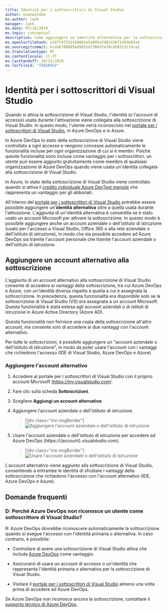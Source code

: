 ```yaml
---
title: Identità per i sottoscrittori di Visual Studio
author: evanwindom
ms.author: lank
manager: lank
ms.date: 07/19/2019
ms.topic: conceptual
description: Come aggiungere un'identità alternativa per la sottoscrizione di Visual Studio per usare Azure DevOps e Azure
ms.openlocfilehash: e19774f2314280b2e5a995a7d83336f1403682a4
ms.sourcegitcommit: bcdab788085bd9931d73883fe70cd5831317dca2
ms.translationtype: MT
ms.contentlocale: it-IT
ms.lasthandoff: 10/23/2019
ms.locfileid: "72816552"
---
```

# <a name="identities-for-visual-studio-subscribers"></a>Identità per i sottoscrittori di Visual Studio
Quando si attiva la sottoscrizione di Visual Studio, l'identità (o l'account di accesso) usata durante l'attivazione viene collegata alla sottoscrizione di Visual Studio. In questo modo, l'utente verrà riconosciuto nel [portale per i sottoscrittori di Visual Studio](https://my.visualstudio.com?wt.mc_id=o~msft~docs), in Azure DevOps e in Azure.

In Azure DevOps lo stato della sottoscrizione di Visual Studio viene controllato a ogni accesso e vengono concesse automaticamente le funzionalità incluse per ogni organizzazione di cui si è membri.
Poiché queste funzionalità sono incluse come vantaggio per i sottoscrittori, un utente può essere aggiunto gratuitamente come membro di qualsiasi organizzazione di Azure DevOps quando viene usata un'identità collegata alla sottoscrizione di Visual Studio.

In Azure, lo stato della sottoscrizione di Visual Studio viene controllato quando si attiva il [credito individuale Azure DevTest mensile](https://azure.microsoft.com/pricing/member-offers/credit-for-visual-studio-subscribers/) che rappresenta un vantaggio per gli abbonati.

All'interno del [portale per i sottoscrittori di Visual Studio](https://my.visualstudio.com?wt.mc_id=o~msft~docs) potrebbe essere possibile aggiungere un'**identità alternativa** oltre a quella usata durante l'attivazione. L'aggiunta di un'identità alternativa è consentita se è stato usato un account Microsoft per attivare la sottoscrizione. In questo modo è possibile aggiungere anche un account aziendale o dell'istituto di istruzione (usato per l'accesso a Visual Studio, Office 365 o alla rete aziendale o dell'istituto di istruzione), in modo che sia possibile accedere ad Azure DevOps sia tramite l'account personale che tramite l'account aziendale o dell'istituto di istruzione.

## <a name="add-an-alternate-account-to-your-subscription"></a>Aggiungere un account alternativo alla sottoscrizione
L'aggiunta di un account alternativo alla sottoscrizione di Visual Studio consente di accedere ai vantaggi della sottoscrizione, tra cui Azure DevOps e Azure, con un'identità diversa rispetto a quella a cui è assegnata la sottoscrizione. In precedenza, questa funzionalità era disponibile solo se la sottoscrizione di Visual Studio (VS) era assegnata a un account Microsoft. Questa funzionalità è stata estesa agli account aziendali o di istituti di istruzione in Azure Active Directory (Azure AD).

Questa funzionalità non fornisce una copia della sottoscrizione all'altro account, ma consente solo di accedere ai due vantaggi con l'account alternativo.

Per tutte le sottoscrizioni, è possibile aggiungere un "account aziendale o dell'istituto di istruzione", in modo da poter usare l'account con i vantaggi che richiedono l'accesso (IDE di Visual Studio, Azure DevOps e Azure).

### <a name="add-the-alternate-account"></a>Aggiungere l'account alternativo
1. Accedere al portale per i sottoscrittori di Visual Studio con il proprio account Microsoft (https://my.visualstudio.com).
2. Fare clic sulla scheda **Sottoscrizioni**.
3. Scegliere **Aggiungi un account alternativo**.
4. Aggiungere l'account aziendale o dell'istituto di istruzione.
    > [!div class="mx-imgBorder"]
    > ![Aggiungere l'account aziendale o dell'istituto di istruzione](_img/vs-alternate-identity/enter-alternate-account-my-visual-studio-com-portal.png)

5. Usare l'account aziendale o dell'istituto di istruzione per accedere ad Azure DevOps (https://{account}.visualstudio.com).
    > [!div class="mx-imgBorder"]
    > ![Usare l'account aziendale o dell'istituto di istruzione](_img/vs-alternate-identity/sign-in-with-alternate-account.png)

L'account alternativo viene aggiunto alla sottoscrizione di Visual Studio, consentendo a entrambe le identità di sfruttare i vantaggi della sottoscrizione che richiedono l'accesso con l'account alternativo (IDE, Azure DevOps e Azure).

## <a name="faq"></a>Domande frequenti

### <a name="q--why-doesnt-azure-devops-recognize-me-as-a-visual-studio-subscriber"></a>D: Perché Azure DevOps non riconosce un utente come sottoscrittore di Visual Studio?

R: Azure DevOps dovrebbe riconoscere automaticamente la sottoscrizione quando si esegue l'accesso con l'identità primaria o alternativa. In caso contrario, è possibile:

* Controllare di avere una sottoscrizione di Visual Studio attiva che includa [Azure DevOps](vs-azure-devops.md#eligibility) come vantaggio.

* Assicurarsi di usare un account di accesso o un'identità che rappresenta l'identità primaria o alternativa per la sottoscrizione di Visual Studio.

* Visitare il [portale per i sottoscrittori di Visual Studio](https://my.visualstudio.com?wt.mc_id=o~msft~docs) almeno una volta prima di accedere ad Azure DevOps.

Se Azure DevOps non riconosce ancora la sottoscrizione, contattare il [supporto tecnico di Azure DevOps](https://azure.microsoft.com/support/devops/).
